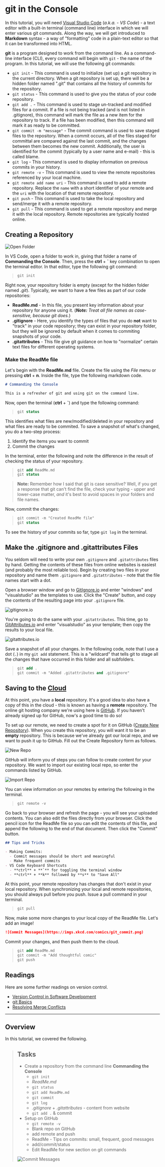# git in the Console

In this tutorial, you will need [Visual Studio Code](https://code.visualstudio.com) (*a.k.a. - VS Code*) - a text editor with a built-in terminal (command line) interface in which we will enter various git commands. Along the way, we will get introduced to **Markdown** syntax - a way of "formatting" code in a plain-text editor so that it can be transformed into HTML.

**git** is a program designed to work from the command line. As a command-line interface (CLI), every command will begin with `git` - the name of the program. In this tutorial, we will use the following git commands:

- `git init` - This command is used to initialize (set up) a git repository in the current directory. When a git repository is set up, there will be a hidden folder named ".git" that contains all the history of commits for the repository.
- `git status` - This command is used to give you the status of your code repository.
- `git add .` - This command is used to stage un-tracked and modified files for a commit. If a file is not being tracked (and is not listed in .gitignore), this command will mark the file as a new item for the repository to track. If a file has been modified, then this command will mark it as ready to be committed.
- `git commit -m "message"` - The commit command is used to save staged files to the repository. When a commit occurs, all of the files staged for committal are compared against the last commit, and the changes between them becomes the new commit. Additionally, the user is identified for the commit (typically by a user name and e-mail) - this is called blame.
- `git log` - This command is used to display information on previous commits in your history.
- `git remote -v` - This command is used to view the remote repositories referenced by your local machine.
- `git remote add name uri` - This command is used to add a remote repository. Replace the `name` with a short identifier of your remote and the `uri` with the location of that remote repository.
- `git push` - This command is used to take the local repository and send/merge it with a remote repository.
- `git pull` - This command is used to get a remote repository and merge it with the local repository. Remote repositories are typically hosted online.

## Creating a Repository

![Open Folder](vs-code-folder-open.png#float-right)

In VS Code, open a folder to work in, giving that folder a name of **Commanding the Console**. Then, press the **ctrl** + **`** key combination to open the terminal editor. In that editor, type the following git command:

> ```ps
> git init
> ```

Right now, your repository folder is empty (except for the hidden folder named *.git*). Typically, we want to have a few files as part of our code repositories:

- **ReadMe.md** - In this file, you present key information about your repository for anyone using it. (***Note:** Treat all file names as case-sensitive, because git does.*)
- **.gitignore** - Here, you identify the types of files that you do **not** want to "track" in your code repository; they can exist in your repository folder, but they will be ignored by default when it comes to commiting snapshots of your code.
- **.gitattributes** - This file give git guidance on how to "normalize" certain text files for different operating systems.

### Make the ReadMe file

Let's begin with the **ReadMe.md** file. Create the file using the *File* menu or pressing **ctrl** + **n**. Inside the file, type the following markdown code.

```md
# Commanding the Console

This is a refresher of git and using git on the command line.

```

Now, open the terminal (**ctrl** + **`**) and type the following command:

> ```ps
> git status
> ```

This identifies what files are new/modified/deleted in your repository and what files are ready to be commited. To save a snapshot of what's changed, you do a two-step process:

1. Identify the items you want to commit
1. Commit the changes

In the terminal, enter the following and note the difference in the result of checking the status of your repository.

> ```ps
> git add ReadMe.md
> git status
> ```

> **Note:** Remember how I said that git is case sensitive? Well, if you get a response that git can't find the file, check your typing - upper and lower-case matter, *and* it's best to avoid spaces in your folders and file names.

Now, commit the changes:

> ```ps
> git commit -m "Created ReadMe file"
> git status
> ```

To see the history of your commits so far, type `git log` in the terminal.

## Make the .gitignore and .gitattributes Files

You seldom will need to write your own `.gitignore` and `.gitattributes` files by hand. Getting the contents of these files from online websites is easiest (and probably the most reliable too). Begin by creating two files in your repository and name them `.gitignore` and `.gitattributes` - note that the file names start with a dot.

Open a browser window and go to [GitIgnore.io](https://gitignore.io) and enter "windows" and "visualstudio" as the templates to use. Click the "Create" button, and copy the contents of the resulting page into your `.gitignore` file.

![gitignore.io](./gitignore.io.png)

You're going to do the same with your `.gitattributes`. This time, go to [GitAttributes.io](https://gitattributes.io/) and enter "visualstudio" as your template; then copy the results to your local file.

![gitattributes.io](./gitattributes.io.png)

Save a snapshot of all your changes. In the following code, note that I use a dot (`.`) in my `git add` statement. This is a "wildcard" that tells git to stage all the changes that have occurred in this folder and all subfolders.

> ```ps
> git add .
> git commit -m "Added .gitattributes and .gitignore"
> ```

## Saving to the [Cloud](https://github.com)

At this point, you have a **local** repository. It's a good idea to also have a copy of this in the cloud - this is known as having a **remote** repository. The online git hosting company we're using here is [GitHub](https://github.com). If you haven't already signed up for GitHub, now's a good time to do so!

To set up our remote, we need to create a spot for it on GitHub ([Create New Repository](https://help.github.com/en/articles/create-a-repo)). When you create this repository, you will want it to be an **empty** repository. This is because we've already got our local repo, and we want to push it up to GitHub. Fill out the Create Repository form as follows.

![New Repo](github-new-repo.png)

GitHub will inform you of steps you can follow to create content for your repository. We want to import our existing local repo, so enter the commands listed by GitHub.

![Import Repo](github-push-existing-repo.png)

You can view information on your remotes by entering the following in the terminal.

> ```ps
> git remote -v
> ```

Go back to your browser and refresh the page - you will see your uploaded contents. You can also edit the files directly from your browser. Click the pencil icon for the ReadMe file so you can edit the contents of this file, and append the following to the end of that document. Then click the "Commit" button.

```markdown
## Tips and Tricks

- Making Commits:
  - Commit messages should be short and meaningful
  - Make frequent commits
- VS Code Keyboard Shortcuts
  - **ctrl** + **`** for toggling the terminal window
  - **ctrl** + **k** followed by **s** to "Save All"
```

At this point, your remote repository has changes that don't exist in your local repository. When synchronizing your local and remote repositories, you should always pull before you push. Issue a pull command in your terminal.

> ```ps
> git pull
> ```

Now, make some more changes to your local copy of the ReadMe file. Let's add an image!

```markdown
![Commit Messages](https://imgs.xkcd.com/comics/git_commit.png)
```

Commit your changes, and then push them to the cloud.

> ```ps
> git add ReadMe.md
> git commit -m "Add thoughtful comic"
> git push
> ```

## Readings

Here are some further readings on version control.

- [Version Control in Software Development](https://dmit-2018.github.io/topics/dvcs/)
- [git Basics](https://dmit-2018.github.io/topics/dvcs/gh4w.html#signing-up-with-github-com)
- [Resolving Merge Conflicts](https://dmit-2018.github.io/topics/dvcs/conflicts/)

----

## Overview

In this tutorial, we covered the following.

> ## Tasks
>
> - Create a repository from the command line **Commanding the Console**
>   - `git init`
>   - *ReadMe.md*
>   - `git status`
>   - `git add ReadMe.md`
>   - `git commit`
>   - `git log`
>   - *.gitignore* + *.gitattributes* - content from website
>   - `git add .` & commit
> - Setup on GitHub
>   - `git remote -v`
>   - Blank repo on GitHub
>   - add remote and push
>   - ReadMe - Tips on commits: small, frequent, good messages
>   - add/commit/status
>   - Edit ReadMe for new section on git commands
>
> ![Commit Messages](https://imgs.xkcd.com/comics/git_commit.png)
